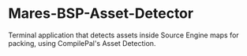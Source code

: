 # Mares-BSP-Asset-Detector
Terminal application that detects assets inside Source Engine maps for packing, using CompilePal's Asset Detection.
